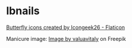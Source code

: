 # lbnails

<a href="https://www.flaticon.com/free-icons/butterfly" title="butterfly icons">Butterfly icons created by Icongeek26 - Flaticon</a>

Manicure image: <a href="https://www.freepik.com/free-photo/woman-nail-salon-receiving-manicure-by-beautician-beauty-treatment-concept_10880991.htm#query=manicure&position=2&from_view=search&track=sph">Image by valuavitaly</a> on Freepik